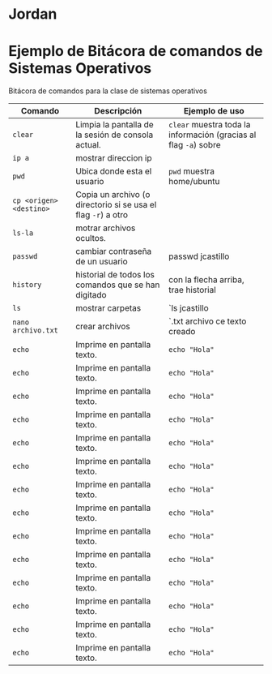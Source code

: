 # Jordan
# Ejemplo de Bitácora de comandos de Sistemas Operativos
Bitácora de comandos para la clase de sistemas operativos

| Comando | Descripción | Ejemplo de uso |
|--|--|--|
| `clear` | Limpia la pantalla de la sesión de consola actual. | `clear` muestra toda la información (gracias al flag `-a`) sobre 
| `ip a` | mostrar direccion ip |  |
| `pwd` | Ubica donde esta el usuario | `pwd` muestra home/ubuntu|
| `cp <origen> <destino>` | Copia un archivo (o directorio si se usa el flag `-r`) a otro |  |
|`ls-la`| motrar archivos ocultos. |  |
|`passwd`| cambiar contraseña de un usuario | passwd jcastillo |
|`history`| historial de todos los comandos que se han digitado | con la flecha arriba, trae historial |
|`ls`| mostrar carpetas | `ls  jcastillo |
|`nano archivo.txt`| crear archivos | `.txt archivo ce texto creado |
|`echo`| Imprime en pantalla texto. | `echo "Hola"` |
|`echo`| Imprime en pantalla texto. | `echo "Hola"` |
|`echo`| Imprime en pantalla texto. | `echo "Hola"` |
|`echo`| Imprime en pantalla texto. | `echo "Hola"` |
|`echo`| Imprime en pantalla texto. | `echo "Hola"` |
|`echo`| Imprime en pantalla texto. | `echo "Hola"` |
|`echo`| Imprime en pantalla texto. | `echo "Hola"` |
|`echo`| Imprime en pantalla texto. | `echo "Hola"` |
|`echo`| Imprime en pantalla texto. | `echo "Hola"` |
|`echo`| Imprime en pantalla texto. | `echo "Hola"` |
|`echo`| Imprime en pantalla texto. | `echo "Hola"` |
|`echo`| Imprime en pantalla texto. | `echo "Hola"` |
|`echo`| Imprime en pantalla texto. | `echo "Hola"` |
|`echo`| Imprime en pantalla texto. | `echo "Hola"` |
